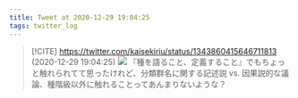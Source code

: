 ```yaml
---
title: Tweet at 2020-12-29 19:04:25
tags: twitter_log
---
```


> [!CITE] https://twitter.com/kaisekiriu/status/1343860415646711813 (2020-12-29 19:04:25)
> ![](https://twitter.com/kaisekiriu/status/1343860415646711813)
> 『種を語ること、定義すること』でもちょっと触れられてて思ったけれど、分類群名に関する記述説 vs. 因果説的な議論、種階級以外に触れることってあんまりないような？
